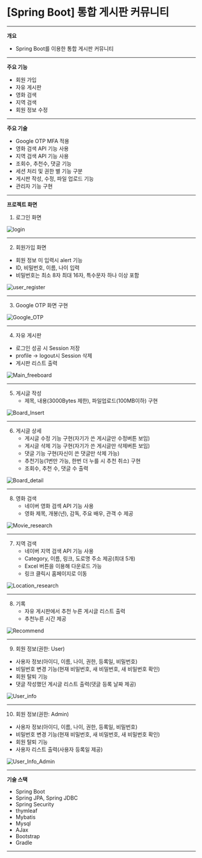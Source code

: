 # [Spring Boot] 통합 게시판 커뮤니티
-----------

**개요**
* Spring Boot를 이용한 통합 게시판 커뮤니티
----------- 
**주요 기능**
* 회원 가입
* 자유 게시판
* 영화 검색
* 지역 검색
* 회원 정보 수정

----------- 
**주요 기술**
* Google OTP MFA 적용  
* 영화 검색 API 기능 사용
* 지역 검색 API 기능 사용
* 조회수, 추천수, 댓글 기능
* 세션 처리 및 권한 별 기능 구분
* 게시판 작성, 수정, 파일 업로드 기능 
* 관리자 기능 구현

-----------
**프로젝트 화면**
1. 로그인 화면

![login](https://user-images.githubusercontent.com/65889807/132848253-0b0146cb-9a73-470f-b001-a4b80c30f767.png)

----------- 
2. 회원가입 화면
 * 회원 정보 미 입력시 alert 기능
 * ID, 비밀번호, 이름, 나이 입력
 * 비밀번호는 최소 8자 최대 16자, 특수문자 하나 이상 포함
 
 ![user_register](https://user-images.githubusercontent.com/65889807/132848395-70e7532d-28d0-481a-9e7b-cde4c9d1afde.png)
 
 ----------- 
3. Google OTP 화면 구현             

![Google_OTP](https://user-images.githubusercontent.com/65889807/132848703-c5d00a44-09ee-44fa-8eca-0967bfcff5d2.png)

----------- 
4. 자유 게시판
  * 로그인 성공 시 Session 저장
  * profile -> logout시 Session 삭제
  * 게시판 리스트 출력
  
![Main_freeboard](https://user-images.githubusercontent.com/65889807/132849714-5bb2a688-5a2a-41ef-84fd-52461a8c8291.png)

----------- 
5. 게시글 작성
   * 제목, 내용(3000Bytes 제한), 파일업로드(100MB이하) 구현
   
![Board_Insert](https://user-images.githubusercontent.com/65889807/132849034-65d25cd6-f177-49f8-b761-4577c493c5af.png)

----------- 
6. 게시글 상세
   * 게시글 수정 기능 구현(자기가 쓴 게시글만 수정버튼 보임)
   * 게시글 삭제 기능 구현(자기가 쓴 게시글만 삭제버튼 보임)
   * 댓글 기능 구현(자신이 쓴 댓글만 삭제 가능)
   * 추천기능(1번만 가능, 한번 더 누를 시 추천 취소) 구현
   * 조회수, 추천 수, 댓글 수 출력
  
 ![Board_detail](https://user-images.githubusercontent.com/65889807/132850962-e8704895-9ce1-4609-b6a8-811dd665746e.png)

----------- 
8. 영화 검색
   * 네이버 영화 검섹 API 기능 사용
   * 영화 제목, 개봉(년), 감독, 주요 배우, 관객 수 제공
   
![Movie_research](https://user-images.githubusercontent.com/65889807/132849866-928a7ff1-7c87-44f5-a927-5a415afaeefb.png)

 ----------- 
 7. 지역 검색
    * 네이버 지역 검색 API 기능 사용
    * Category, 이름, 링크, 도로명 주소 제공(최대 5개)
    * Excel 버튼을 이용해 다운로드 가능
    * 링크 클릭시 홈페이지로 이동

![Location_research](https://user-images.githubusercontent.com/65889807/132850327-d46efa4c-6e99-427e-bf50-c7287d2c4a9e.png)

----------- 
 8. 기록
    * 자유 게시판에서 추천 누른 게시글 리스트 출력
    * 추천누른 시간 제공
  
![Recommend](https://user-images.githubusercontent.com/65889807/132850435-84a78bd0-1306-431b-ab82-6437993fdbd4.png)

----------- 
 9. 회원 정보(권한: User)
   * 사용자 정보(아이디, 이름, 나이, 권한, 등록일, 비밀번호)
   * 비밀번호 변경 기능(현재 비밀번호, 새 비밀번호, 새 비밀번호 확인)
   * 회원 탈퇴 기능
   * 댓글 작성했던 게시글 리스트 출력(댓글 등록 날짜 제공)

![User_info](https://user-images.githubusercontent.com/65889807/132850630-68bdc55e-fc5a-48e3-83b0-17e264f68329.png)

-----------
10. 회원 정보(권한: Admin)
   * 사용자 정보(아이디, 이름, 나이, 권한, 등록일, 비밀번호)
   * 비밀번호 변경 기능(현재 비밀번호, 새 비밀번호, 새 비밀번호 확인)
   * 회원 탈퇴 기능
   * 사용자 리스트 출력(사용자 등록일 제공) 

![User_Info_Admin](https://user-images.githubusercontent.com/65889807/132851443-d4ba0849-afa9-48ec-88b5-1e11adf52cc2.png)
  

-----------
**기술 스택**
* Spring Boot
* Spring JPA, Spring JDBC
* Spring Security
* thymleaf
* Mybatis
* Mysql
* AJax
* Bootstrap
* Gradle

-----------


